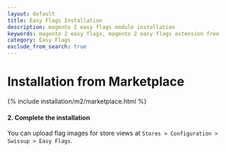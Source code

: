 ```yaml
---
layout: default
title: Easy Flags Installation
description: magento 2 easy flags module installation
keywords: magento 2 easy flags, magento 2 easy flags extension free
category: Easy Flags
exclude_from_search: true
---
```


# Installation from Marketplace

{% include installation/m2/marketplace.html %}

#### 2. Complete the installation

You can upload flag images for store views at `Stores > Configuration > Swissup > Easy Flags`.
